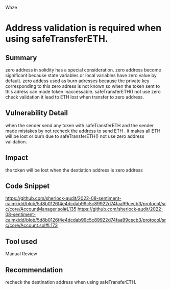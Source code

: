 Waze
# Address validation is required when using safeTransferETH.

## Summary
zero address in solidity has a special consideration. zero address become significant because state variables or local variables have zero value by default. zero addess used as burn adresses because the private key corresponding to this zero adress is not known so when the token sent to this adress can made token inaccessable. safeTransferETH() not use zero check validation it lead to ETH lost when transfer to zero address.
## Vulnerability Detail
when the sender send any token with safeTransferETH and the sender made mistakes by not recheck the address to send ETH . it makes all ETH will be lost or burn due to safeTransferETH() not use zero address validation.
## Impact
the token will be lost when the destiation address is zero address
## Code Snippet
https://github.com/sherlock-audit/2022-08-sentiment-calmkidd/blob/5d8b0126f4e4dcdab99c5c89922d74faa99cecb3/protocol/src/core/AccountManager.sol#L135
https://github.com/sherlock-audit/2022-08-sentiment-calmkidd/blob/5d8b0126f4e4dcdab99c5c89922d74faa99cecb3/protocol/src/core/Account.sol#L173
## Tool used

Manual Review

## Recommendation
recheck the destination address when using safeTransferETH.